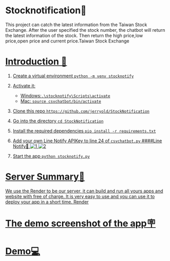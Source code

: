 # Stocknotification📕
This project can catch the latest information from the Taiwan Stock Exchange. After the user specified the stock number, the chatbot will return the latest information of the stock. Then return the high price,low price,open price and current price.Taiwan Stock Exchange<a href="https://www.twse.com.tw/zh/">


# Introduction 🚀
1. Create a virtual environment `python -m venv stocknotify`
2. Activate it: 
   - Windows:`.\stocknotify\Scripts\activate`
   - Mac: `source csvchatbot/bin/activate`
3. Clone this repo `https://github.com/jerryold/StockNotification`
4. Go into the directory `cd StockNotification`
5. Install the required dependencies `pip install -r requirements.txt`
6. Add your own Line Notify APIKey to line 24 of `csvchatbot.py`
####Line Notify🔑
![1](https://github.com/jerryold/StockNotification/assets/12774427/8d4d465f-869a-4f30-81c0-b0387e0e56f5)
![2](https://github.com/jerryold/StockNotification/assets/12774427/a5cbc34c-7757-416f-a51f-a96baa5947fe)


7. Start the app `python stocknotify.py`  



# Server Summary📙
We use the Render to be our server, it can build and run all yours apps and website with free of charge. It is very easy to use and you can use it to deploy your app in a short time. Render<a href="https://render.com/">


# The demo screenshot of the app🪧


  

   
 # Demo💻






